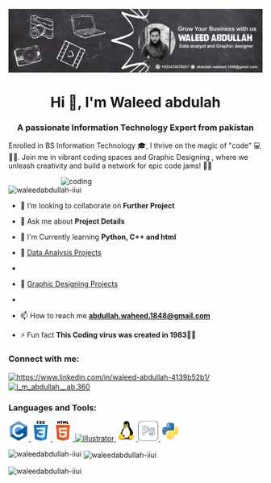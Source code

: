 ![banner](https://github.com/waleedabdullah-iiui/waleedabdullah-iiui/blob/main/Content-Creator-LinkedIn-Banner-.png?raw=true)
<h1 align="center">Hi 👋, I'm Waleed abdulah</h1>
<h3 align="center">A passionate Information Technology Expert from pakistan</h3>

<h>Enrolled in BS Information Technology 🎓, I thrive on the magic of "code" 💻👨‍💻. Join me in vibrant coding spaces and Graphic Designing , where we unleash creativity and build a network for epic code jams! 🚀✨</h> 

<img align="right" alt="coding" width="400" src="https://miro.medium.com/max/1360/0*7Q3yvSIv_t0ioJ-Z.gif">

<p align="left"> <img src="https://komarev.com/ghpvc/?username=waleedabdullah-iiui&label=Profile%20views&color=0e75b6&style=flat" alt="waleedabdullah-iiui" /> </p>

- 👯 I’m looking to collaborate on **Further Project**

- 💬 Ask me about **Project Details**

- 🔭 I'm Currently learning **Python, C++ and html**

-  💼 [Data Analysis Projects](https://github.com/waleedabdullah-iiui/Data-Analysis-Project-using-Python)
-  
-  💼 [Graphic Designing Projects](https://github.com/waleedabdullah-iiui/Graphic-Projects)
-  
- 📫 How to reach me **abdullah.waheed.1848@gmail.com**

- ⚡ Fun fact **This Coding virus was created in 1983🤣🤣**

<h3 align="left">Connect with me:</h3>
<p align="left">
<a href="https://linkedin.com/in/https://www.linkedin.com/in/waleed-abdullah-4139b52b1/" target="blank"><img align="center" src="https://raw.githubusercontent.com/rahuldkjain/github-profile-readme-generator/master/src/images/icons/Social/linked-in-alt.svg" alt="https://www.linkedin.com/in/waleed-abdullah-4139b52b1/" height="30" width="40" /></a>
<a href="https://instagram.com/i_m_abdullah._.ab.360" target="blank"><img align="center" src="https://raw.githubusercontent.com/rahuldkjain/github-profile-readme-generator/master/src/images/icons/Social/instagram.svg" alt="i_m_abdullah._.ab.360" height="30" width="40" /></a>
</p>

<h3 align="left">Languages and Tools:</h3>
<p align="left"> <a href="https://www.cprogramming.com/" target="_blank" rel="noreferrer"> <img src="https://raw.githubusercontent.com/devicons/devicon/master/icons/c/c-original.svg" alt="c" width="40" height="40"/> </a> <a href="https://www.w3schools.com/css/" target="_blank" rel="noreferrer"> <img src="https://raw.githubusercontent.com/devicons/devicon/master/icons/css3/css3-original-wordmark.svg" alt="css3" width="40" height="40"/> </a> <a href="https://www.w3.org/html/" target="_blank" rel="noreferrer"> <img src="https://raw.githubusercontent.com/devicons/devicon/master/icons/html5/html5-original-wordmark.svg" alt="html5" width="40" height="40"/> </a> <a href="https://www.adobe.com/in/products/illustrator.html" target="_blank" rel="noreferrer"> <img src="https://www.vectorlogo.zone/logos/adobe_illustrator/adobe_illustrator-icon.svg" alt="illustrator" width="40" height="40"/> </a> <a href="https://www.linux.org/" target="_blank" rel="noreferrer"> <img src="https://raw.githubusercontent.com/devicons/devicon/master/icons/linux/linux-original.svg" alt="linux" width="40" height="40"/> </a> <a href="https://www.photoshop.com/en" target="_blank" rel="noreferrer"> <img src="https://raw.githubusercontent.com/devicons/devicon/master/icons/photoshop/photoshop-line.svg" alt="photoshop" width="40" height="40"/> </a> <a href="https://www.python.org" target="_blank" rel="noreferrer"> <img src="https://raw.githubusercontent.com/devicons/devicon/master/icons/python/python-original.svg" alt="python" width="40" height="40"/> </a> </p>

<p><img align="left" src="https://github-readme-stats.vercel.app/api/top-langs?username=waleedabdullah-iiui&show_icons=true&locale=en&layout=compact" alt="waleedabdullah-iiui" /></p>

<p>&nbsp;<img align="center" src="https://github-readme-stats.vercel.app/api?username=waleedabdullah-iiui&show_icons=true&locale=en" alt="waleedabdullah-iiui" /></p>

<p><img align="center" src="https://github-readme-streak-stats.herokuapp.com/?user=waleedabdullah-iiui&" alt="waleedabdullah-iiui" /></p>
